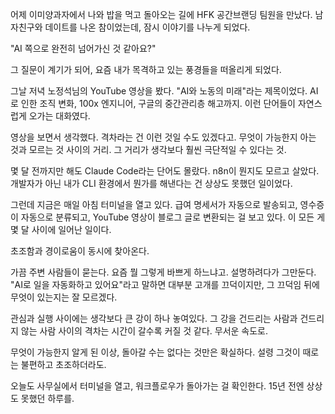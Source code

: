 어제 이미양과자에서 나와 밥을 먹고 돌아오는 길에 HFK 공간브랜딩 팀원을 만났다. 남자친구와 데이트를 나온 참이었는데, 잠시 이야기를 나누게 되었다.

"AI 쪽으로 완전히 넘어가신 것 같아요?"

그 질문이 계기가 되어, 요즘 내가 목격하고 있는 풍경들을 떠올리게 되었다.

그날 저녁 노정석님의 YouTube 영상을 봤다. "AI와 노동의 미래"라는 제목이었다. AI로 인한 조직 변화, 100x 엔지니어, 구글의 중간관리층 해고까지. 이런 단어들이 자연스럽게 오가는 대화였다.

영상을 보면서 생각했다. 격차라는 건 이런 것일 수도 있겠다고. 무엇이 가능한지 아는 것과 모르는 것 사이의 거리. 그 거리가 생각보다 훨씬 극단적일 수 있다는 것.

몇 달 전까지만 해도 Claude Code라는 단어도 몰랐다. n8n이 뭔지도 모르고 살았다. 개발자가 아닌 내가 CLI 환경에서 뭔가를 해낸다는 건 상상도 못했던 일이었다. 

그런데 지금은 매일 아침 터미널을 열고 있다. 급여 명세서가 자동으로 발송되고, 영수증이 자동으로 분류되고, YouTube 영상이 블로그 글로 변환되는 걸 보고 있다. 이 모든 게 몇 달 사이에 일어난 일이다.

초조함과 경이로움이 동시에 찾아온다. 

가끔 주변 사람들이 묻는다. 요즘 뭘 그렇게 바쁘게 하느냐고. 설명하려다가 그만둔다. "AI로 일을 자동화하고 있어요"라고 말하면 대부분 고개를 끄덕이지만, 그 끄덕임 뒤에 무엇이 있는지는 잘 모르겠다.

관심과 실행 사이에는 생각보다 큰 강이 하나 놓여있다. 그 강을 건드리는 사람과 건드리지 않는 사람 사이의 격차는 시간이 갈수록 커질 것 같다. 무서운 속도로.

무엇이 가능한지 알게 된 이상, 돌아갈 수는 없다는 것만은 확실하다. 설령 그것이 때로는 불편하고 초조하더라도.

오늘도 사무실에서 터미널을 열고, 워크플로우가 돌아가는 걸 확인한다. 15년 전엔 상상도 못했던 하루를.